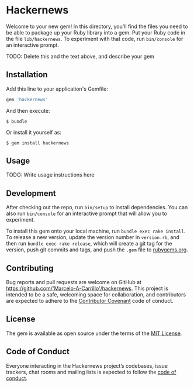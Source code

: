 # Hackernews

Welcome to your new gem! In this directory, you'll find the files you need to be able to package up your Ruby library into a gem. Put your Ruby code in the file `lib/hackernews`. To experiment with that code, run `bin/console` for an interactive prompt.

TODO: Delete this and the text above, and describe your gem

## Installation

Add this line to your application's Gemfile:

```ruby
gem 'hackernews'
```

And then execute:

    $ bundle

Or install it yourself as:

    $ gem install hackernews

## Usage

TODO: Write usage instructions here

## Development

After checking out the repo, run `bin/setup` to install dependencies. You can also run `bin/console` for an interactive prompt that will allow you to experiment.

To install this gem onto your local machine, run `bundle exec rake install`. To release a new version, update the version number in `version.rb`, and then run `bundle exec rake release`, which will create a git tag for the version, push git commits and tags, and push the `.gem` file to [rubygems.org](https://rubygems.org).

## Contributing

Bug reports and pull requests are welcome on GitHub at https://github.com/'Marcelo-A-Carrillo'/hackernews. This project is intended to be a safe, welcoming space for collaboration, and contributors are expected to adhere to the [Contributor Covenant](http://contributor-covenant.org) code of conduct.

## License

The gem is available as open source under the terms of the [MIT License](http://opensource.org/licenses/MIT).

## Code of Conduct

Everyone interacting in the Hackernews project’s codebases, issue trackers, chat rooms and mailing lists is expected to follow the [code of conduct](https://github.com/'Marcelo-A-Carrillo'/hackernews/blob/master/CODE_OF_CONDUCT.md).
